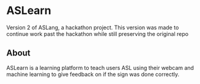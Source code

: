 # ASLearn

Version 2 of ASLang, a hackathon project.
This version was made to continue work past the hackathon while still preserving the original repo

## About

ASLearn is a learning platform to teach users ASL using their webcam and machine learning to give feedback on if the sign was done correctly.
